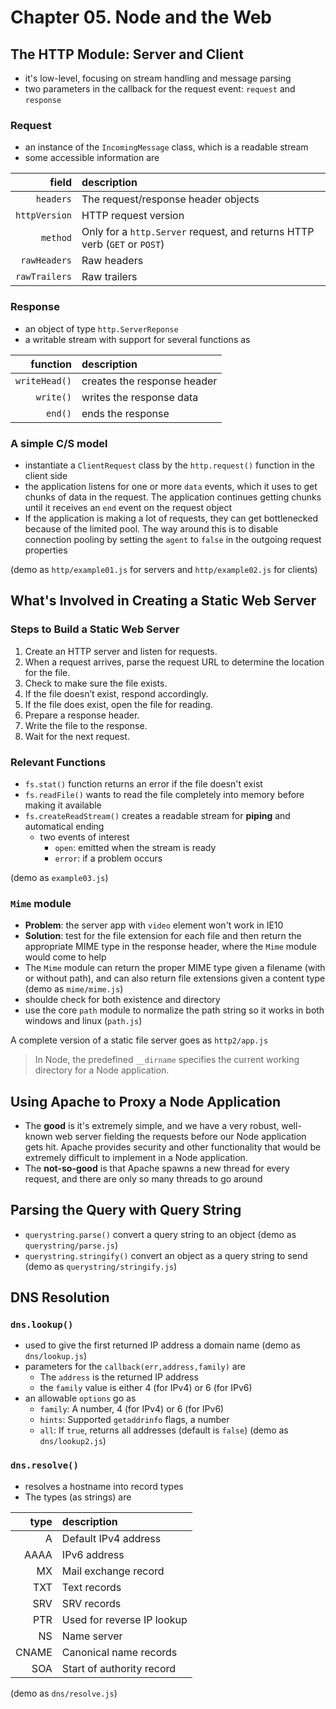 # Chapter 05. Node and the Web  

## The HTTP Module: Server and Client  
+ it's low-level, focusing on stream handling and message parsing   
+ two parameters in the callback for the request event: `request` and `response`  

### Request  
+ an instance of the `IncomingMessage` class, which is a readable stream  
+ some accessible information are  

field         | description
-------------:|:-------------------------------------------------------------------------
`headers`     | The request/response header objects
`httpVersion` | HTTP request version
`method`      | Only for a `http.Server` request, and returns HTTP verb (`GET` or `POST`)
`rawHeaders`  | Raw headers
`rawTrailers` | Raw trailers

### Response  
+ an object of type `http.ServerReponse`  
+ a writable stream with support for several functions as    

function      | description
-------------:|:---------------------------
`writeHead()` | creates the response header  
`write()`     | writes the response data  
`end()`       | ends the response  

### A simple C/S model  
+ instantiate a `ClientRequest` class by the `http.request()` function in the client side  
+ the application listens for one or more `data` events, which it uses to get chunks of data in the request. The application continues getting chunks until it receives an `end` event on the request object  
+ If the application is making a lot of requests, they can get bottlenecked because of the limited pool. The way around this is to disable connection pooling by setting the `agent` to `false` in the outgoing request properties  

(demo as `http/example01.js` for servers and `http/example02.js` for clients)  

## What's Involved in Creating a Static Web Server  
### Steps to Build a Static Web Server  
1. Create an HTTP server and listen for requests.  
2. When a request arrives, parse the request URL to determine the location for the file.  
3. Check to make sure the file exists.  
4. If the file doesn’t exist, respond accordingly.  
5. If the file does exist, open the file for reading.  
6. Prepare a response header.  
7. Write the file to the response.  
8. Wait for the next request.  

### Relevant Functions  
+ `fs.stat()` function returns an error if the file doesn't exist    
+ `fs.readFile()` wants to read the file completely into memory before making it available  
+ `fs.createReadStream()` creates a readable stream for **piping** and automatical ending  
  - two events of interest  
    + `open`: emitted when the stream is ready
    + `error`: if a problem occurs   

(demo as `example03.js`)  

### `Mime` module  
+ **Problem**: the server app with `video` element won't work in IE10  
+ **Solution**: test for the file extension for each file and then return the appropriate MIME type in the response header, where the `Mime` module would come to help  
+ The `Mime` module can return the proper MIME type given a filename (with or without path), and can also return file extensions given a content type (demo as `mime/mime.js`)  
+ shoulde check for both existence and directory   
+ use the core `path` module to normalize the path string so it works in both windows and linux (`path.js`)  

A complete version of a static file server goes as `http2/app.js`  

> In Node, the predefined `__dirname` specifies the current working directory for a Node application.  

## Using Apache to Proxy a Node Application  
+ The **good** is it's extremely simple, and we have a very robust, well-known web server fielding the requests before our Node application gets hit. Apache provides security and other functionality that would be extremely difficult to implement in a Node application.  
+ The **not-so-good** is that Apache spawns a new thread for every request, and there are only so many threads to go around   

## Parsing the Query with Query String  
+ `querystring.parse()` convert a query string to an object (demo as `querystring/parse.js`)   
+ `querystring.stringify()` convert an object as a query string to send (demo as `querystring/stringify.js`)  

## DNS Resolution  
### `dns.lookup()`  
+ used to give the first returned IP address a domain name (demo as `dns/lookup.js`)  
+ parameters for the `callback(err,address,family)` are  
  - The `address` is the returned IP address  
  - the `family` value is either 4 (for IPv4) or 6 (for IPv6)  
+ an allowable `options` go as  
  - `family`: A number, 4 (for IPv4) or 6 (for IPv6)  
  - `hints`: Supported `getaddrinfo` flags, a number  
  - `all`: If `true`, returns all addresses (default is `false`) (demo as `dns/lookup2.js`)  
### `dns.resolve()`  
+ resolves a hostname into record types  
+ The types (as strings) are   

type | description 
----:|:-----------
A     | Default IPv4 address
AAAA  | IPv6 address
MX    | Mail exchange record  
TXT   | Text records
SRV   | SRV records
PTR   | Used for reverse IP lookup 
NS    | Name server
CNAME | Canonical name records
SOA   | Start of authority record

(demo as `dns/resolve.js`)  